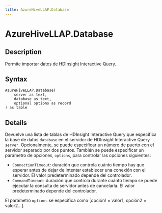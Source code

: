 ```yaml
---
title: AzureHiveLLAP.Database
---
```


# AzureHiveLLAP.Database


## Description

Permite importar datos de HDInsight Interactive Query.


## Syntax

```powerquery
AzureHiveLLAP.Database(
    server as text,
    database as text,
    optional options as record
) as table
```


## Details

Devuelve una lista de tablas de HDInsight Interactive Query que especifica la base de datos <code>database</code> en el servidor de HDInsight Interactive Query <code>server</code>. Opcionalmente, se puede especificar un número de puerto con el servidor separado por dos puntos. También se puede especificar un parámetro de opciones, <code>options</code>, para controlar las opciones siguientes:<ul>        <li><code>ConnectionTimeout</code>: duración que controla cuánto tiempo hay que esperar antes de dejar de intentar establecer una conexión con el servidor. El valor predeterminado depende del controlador.</li>        <li><code>CommandTimeout</code>: duración que controla durante cuánto tiempo se puede ejecutar la consulta de servidor antes de cancelarla. El valor predeterminado depende del controlador.</li></ul>El parámetro <code>options</code> se especifica como [opción1 = valor1, opción2 = valor2...].


